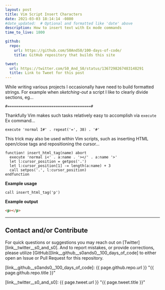 ```yaml
---
layout: post
title: Vim Script Insert Characters
date: 2021-03-03 18:14:14 -0800
#date_updated:  # Optional and formatted like 'date' above
description: How to insert text with Ex mode commands
time_to_live: 1800

github:
  repo:
    url: https://github.com/S0AndS0/100-days-of-code/
    title: GitHub repository that builds this site

tweet:
  url: https://twitter.com/S0_And_S0/status/1367298267483148291
  title: Link to Tweet for this post
---
```




While writing various projects I occasionally have need to build formatted strings. For example when _sketching-out_ a script I like to clearly divide sections, eg...


```
#======================================#
```


Thankfully Vim makes such tasks relatively easy to accomplish via `execute` Ex command...


```vim
execute 'normal I#' . repeat('=', 38) . '#'
```


This trick may also be used within Vim scripts, such as inserting HTML open/close tags and repositioning the cursor...


```vim
function! insert_html_tag(name) abort
  execute 'normal i<' . a:name . '></' . a:name '>'
  let l:cursor_position = getpos('.')
  let l:cursor_position[1] -= length(a:name) + 3
  call setpos('.', l:cursor_position)
endfunction
```


**Example usage**


```vim
call insert_html_tag('p')
```


**Example output**


```html
<p></p>
```


______


## Contact and/or Contribute
[heading__contact_andor_contribute]: #contact-andor-contribute


For quick questions or suggestions you may reach out on [Twitter][link__twitter__s0_and_s0]. And to report mistakes, or provide corrections, please utilize [GitHub][link__github__s0ands0__100_days_of_code] to either open an Issue or Pull Request for this repository.



[link__github__s0ands0__100_days_of_code]: {{ page.github.repo.url }} "{{ page.github.repo.title }}"

[link__twitter__s0_and_s0]: {{ page.tweet.url }} "{{ page.tweet.title }}"

